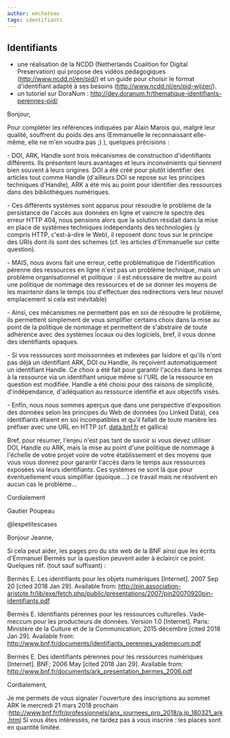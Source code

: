 ```yaml
---
author: emchateau
tags: identifiants
---
```


## Identifiants

- une réalisation de la NCDD (Netherlands Coalition for Digital Preservation) qui propose des vidéos pédagogiques (<http://www.ncdd.nl/en/pid/>) et un guide pour choisir le format d'identifiant adapté à ses besoins (<http://www.ncdd.nl/en/pid-wijzer/>).
- un tutoriel sur DoraNum : <http://dev.doranum.fr/thematique-identifiants-perennes-pid/>



Bonjour,

Pour compléter les références indiquées par Alain Marois qui, malgré leur qualité, souffrent du poids des ans (Emmanuelle le reconnaissant elle-même, elle ne m'en voudra pas ;) ), quelques précisions :

\- DOI, ARK, Handle sont trois mécanismes de construction d'identifiants différents. Ils présentent leurs avantages et leurs inconvénients qui tiennent bien souvent à leurs origines. DOI a été créé pour plutôt identifier des articles tout comme Handle (d'ailleurs DOI se repose sur les principes techniques d'Handle), ARK a été mis au point pour identifier des ressources dans des bibliothèques numériques.

\- Ces différents systèmes sont apparus pour résoudre le problème de la persistance de l'accès aux données en ligne et vaincre le spectre des erreur HTTP 404, nous pensions alors que la solution résidait dans la mise en place de systèmes techniques indépendants des technologies (y compris HTTP, c'est-à-dire le Web), il reposent donc tous sur le principe des URIs dont ils sont des schemes (cf. les articles d'Emmanuelle sur cette question).

\- MAIS, nous avons fait une erreur, cette problématique de l'identification pérenne des ressources en ligne n'est pas un problème technique, mais un problème organisationnel et politique : il est nécessaire de mettre au point une politique de nommage des ressources et de se donner les moyens de les maintenir dans le temps (ou d'effectuer des redirections vers leur nouvel emplacement si cela est inévitable)

\- Ainsi, ces mécanismes ne permettent pas en soi de résoudre le problème, ils permettent simplement de vous simplifier certains choix dans la mise au point de la politique de nommage et permettent de s'abstraire de toute adhérence avec des systèmes locaux ou des logiciels, bref, il vous donne des identifiants opaques.

\- Si vos ressources sont moissonnées et indexées par Isidore et qu'ils n'ont pas déjà un identifiant ARK, DOI ou Handle, ils reçoivent automatiquement un identifiant Handle. Ce choix a été fait pour garantir l'accès dans le temps à la ressource via un identifiant unique même si l'URL de la ressource en question est modifiée. Handle a été choisi pour des raisons de simplicité, d'indépendance, d'adéquation au ressource identifié et aux objectifs visés.

\- Enfin, nous nous sommes aperçus que dans une perspective d'exposition des données selon les principes du Web de données (ou Linked Data), ces identifiants étaient en soi incompatibles et qu'il fallait de toute manière les préfixer avec une URL en HTTP (cf. [data.bnf.fr](http://data.bnf.fr/) et gallica)

Bref, pour résumer, l'enjeu n'est pas tant de savoir si vous devez utiliser DOI, Handle ou ARK, mais la mise au point d'une politique de nommage à l'échelle de votre projet voire de votre établissement et des moyens que vous vous donnez pour garantir l'accès dans le temps aux ressources exposées via leurs identifiants. Ces systèmes ne sont là que pour éventuellement vous simplifier (quoique....) ce travail mais ne résolvent en aucun cas le problème...

Cordialement

Gautier Poupeau

@lespetitescases



Bonjour Jeanne,

Si cela peut aider, les pages pro du site web de la BNF ainsi que les écrits d'Emmanuel Bermès sur la question peuvent aider à éclaircir ce point. Quelques réf. (tout sauf suffisant) :

Bermès E. Les identifiants pour les objets  numériques [Internet]. 2007 Sep 20 [cited 2018 Jan 29]. Available from: <http://pin.association-aristote.fr/lib/exe/fetch.php/public/presentations/2007/pin20070920pin-identifiants.pdf>

Bermès E. Identifiants pérennes pour les ressources culturelles. Vade-meccum pour les producteurs de données. Version 1.0 [Internet]. Paris: Ministère de la Culture et de la Communication; 2015 décembre [cited 2018 Jan 29]. Available from: <http://www.bnf.fr/documents/identifiants_perennes_vademecum.pdf>

Bermès E. Des identifiants pérennes pour les ressources numériques [Internet]. BNF; 2006 May [cited 2018 Jan 29]. Available from: <http://www.bnf.fr/documents/ark_presentation_bermes_2006.pdf>

Cordialement,



Je me permets de vous signaler l'ouverture des inscriptions au sommet ARK le mercredi 21 mars 2018 prochain :<http://www.bnf.fr/fr/professionnels/anx_journees_pro_2018/a.jp_180321_ark.html>
Si vous êtes intéressés, ne tardez pas à vous inscrire : les places sont en quantité limitée.